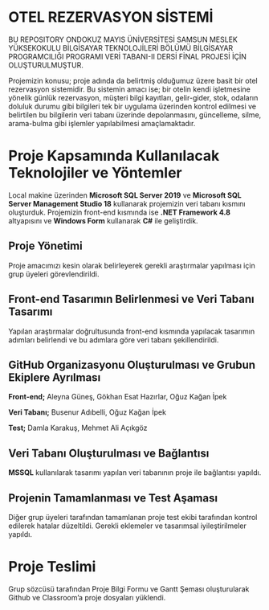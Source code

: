 # OTEL REZERVASYON SİSTEMİ

BU REPOSITORY ONDOKUZ MAYIS ÜNİVERSİTESİ SAMSUN MESLEK YÜKSEKOKULU BİLGİSAYAR TEKNOLOJİLERİ BÖLÜMÜ BİLGİSAYAR PROGRAMCILIĞI PROGRAMI VERİ TABANI-II DERSİ FİNAL PROJESİ İÇİN OLUŞTURULMUŞTUR.

Projemizin konusu; proje adında da belirtmiş olduğumuz üzere basit bir otel rezervasyon sistemidir. Bu sistemin amacı ise; bir otelin kendi işletmesine yönelik günlük rezervasyon, müşteri bilgi kayıtları, gelir-gider, stok, odaların doluluk durumu gibi bilgileri tek bir uygulama üzerinden kontrol edilmesi ve belirtilen bu bilgilerin veri tabanı üzerinde depolanmasını, güncelleme, silme, arama-bulma gibi işlemler yapılabilmesi amaçlamaktadır.


# **Proje Kapsamında Kullanılacak Teknolojiler ve Yöntemler**

Local makine üzerinden **Microsoft SQL Server 2019** ve **Microsoft SQL Server Management Studio 18** kullanarak projemizin veri tabanı kısmını oluşturduk.
Projemizin front-end kısmında ise **.NET Framework 4.8** altyapısını ve **Windows Form** kullanarak **C#** ile geliştirdik.

## **Proje Yönetimi**

Proje amacımızı kesin olarak belirleyerek gerekli araştırmalar yapılması için grup üyeleri görevlendirildi.

## Front-end Tasarımın Belirlenmesi ve Veri Tabanı Tasarımı

Yapılan araştırmalar doğrultusunda front-end kısmında yapılacak tasarımın adımları belirlendi ve bu adımlara göre veri tabanı şekillendirildi.

## **GitHub Organizasyonu Oluşturulması ve Grubun Ekiplere Ayrılması**

**Front-end;** Aleyna Güneş, Gökhan Esat Hazırlar, Oğuz Kağan İpek

**Veri Tabanı;** Busenur Adıbelli, Oğuz Kağan İpek

**Test;** Damla Karakuş, Mehmet Ali Açıkgöz

## **Veri Tabanı Oluşturulması ve Bağlantısı**

**MSSQL** kullanılarak tasarımı yapılan veri tabanının proje ile bağlantısı yapıldı.

## **Projenin Tamamlanması ve Test Aşaması**

Diğer grup üyeleri tarafından tamamlanan proje test ekibi tarafından kontrol edilerek hatalar düzeltildi. Gerekli eklemeler ve tasarımsal iyileştirilmeler yapıldı.


# **Proje Teslimi**


Grup sözcüsü tarafından Proje Bilgi Formu ve Gantt Şeması oluşturularak Github ve Classroom’a proje dosyaları yüklendi.
